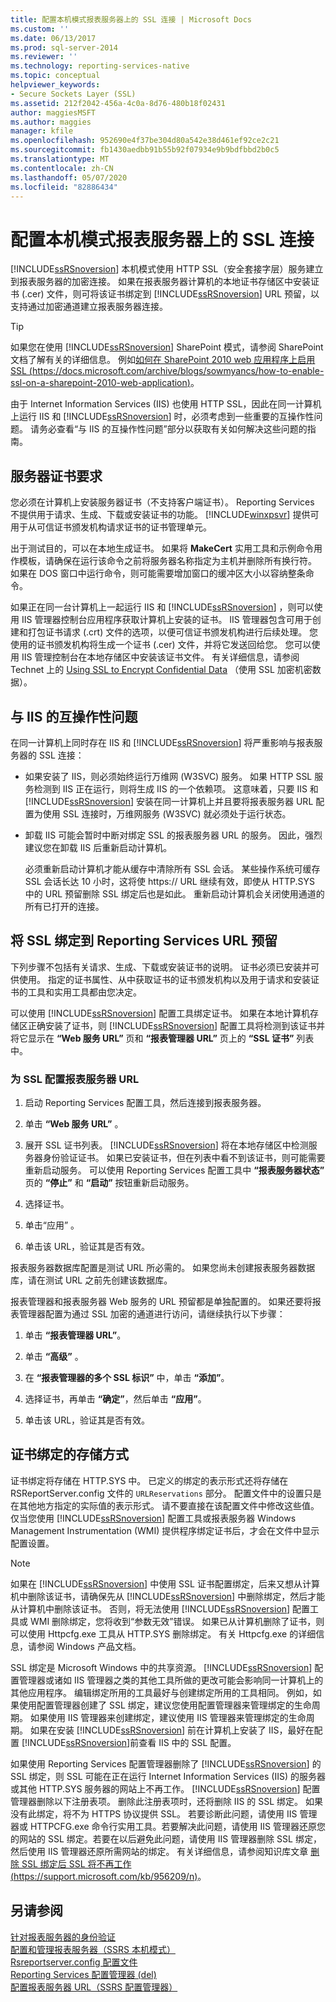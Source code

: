 ```yaml
---
title: 配置本机模式报表服务器上的 SSL 连接 | Microsoft Docs
ms.custom: ''
ms.date: 06/13/2017
ms.prod: sql-server-2014
ms.reviewer: ''
ms.technology: reporting-services-native
ms.topic: conceptual
helpviewer_keywords:
- Secure Sockets Layer (SSL)
ms.assetid: 212f2042-456a-4c0a-8d76-480b18f02431
author: maggiesMSFT
ms.author: maggies
manager: kfile
ms.openlocfilehash: 952690e4f37be304d80a542e38d461ef92ce2c21
ms.sourcegitcommit: fb1430aedbb91b55b92f07934e9b9bdfbbd2b0c5
ms.translationtype: MT
ms.contentlocale: zh-CN
ms.lasthandoff: 05/07/2020
ms.locfileid: "82886434"
---
```

# <a name="configure-ssl-connections-on-a-native-mode-report-server"></a>配置本机模式报表服务器上的 SSL 连接
  [!INCLUDE[ssRSnoversion](../../includes/ssrsnoversion-md.md)] 本机模式使用 HTTP SSL（安全套接字层）服务建立到报表服务器的加密连接。 如果在报表服务器计算机的本地证书存储区中安装证书 (.cer) 文件，则可将该证书绑定到 [!INCLUDE[ssRSnoversion](../../includes/ssrsnoversion-md.md)] URL 预留，以支持通过加密通道建立报表服务器连接。  
  
> [!TIP]  
>  如果您在使用 [!INCLUDE[ssRSnoversion](../../includes/ssrsnoversion-md.md)] SharePoint 模式，请参阅 SharePoint 文档了解有关的详细信息。 例如[如何在 SharePoint 2010 web 应用程序上启用 SSL (https://docs.microsoft.com/archive/blogs/sowmyancs/how-to-enable-ssl-on-a-sharepoint-2010-web-application)](https://docs.microsoft.com/archive/blogs/sowmyancs/how-to-enable-ssl-on-a-sharepoint-2010-web-application)。  
  
 由于 Internet Information Services (IIS) 也使用 HTTP SSL，因此在同一计算机上运行 IIS 和 [!INCLUDE[ssRSnoversion](../../includes/ssrsnoversion-md.md)] 时，必须考虑到一些重要的互操作性问题。 请务必查看“与 IIS 的互操作性问题”部分以获取有关如何解决这些问题的指南。  
  
## <a name="server-certificate-requirements"></a>服务器证书要求  
 您必须在计算机上安装服务器证书（不支持客户端证书）。 Reporting Services 不提供用于请求、生成、下载或安装证书的功能。 [!INCLUDE[winxpsvr](../../includes/winxpsvr-md.md)] 提供可用于从可信证书颁发机构请求证书的证书管理单元。  
  
 出于测试目的，可以在本地生成证书。 如果将 **MakeCert** 实用工具和示例命令用作模板，请确保在运行该命令之前将服务器名称指定为主机并删除所有换行符。 如果在 DOS 窗口中运行命令，则可能需要增加窗口的缓冲区大小以容纳整条命令。  
  
 如果正在同一台计算机上一起运行 IIS 和 [!INCLUDE[ssRSnoversion](../../includes/ssrsnoversion-md.md)] ，则可以使用 IIS 管理器控制台应用程序获取计算机上安装的证书。 IIS 管理器包含可用于创建和打包证书请求 (.crt) 文件的选项，以便可信证书颁发机构进行后续处理。 您使用的证书颁发机构将生成一个证书 (.cer) 文件，并将它发送回给您。 您可以使用 IIS 管理控制台在本地存储区中安装该证书文件。 有关详细信息，请参阅 Technet 上的 [Using SSL to Encrypt Confidential Data](https://go.microsoft.com/fwlink/?LinkId=71123) （使用 SSL 加密机密数据）。  
  
## <a name="interoperability-issues-with-iis"></a>与 IIS 的互操作性问题  
 在同一计算机上同时存在 IIS 和 [!INCLUDE[ssRSnoversion](../../includes/ssrsnoversion-md.md)] 将严重影响与报表服务器的 SSL 连接：  
  
-   如果安装了 IIS，则必须始终运行万维网 (W3SVC) 服务。 如果 HTTP SSL 服务检测到 IIS 正在运行，则将生成 IIS 的一个依赖项。 这意味着，只要 IIS 和 [!INCLUDE[ssRSnoversion](../../includes/ssrsnoversion-md.md)] 安装在同一计算机上并且要将报表服务器 URL 配置为使用 SSL 连接时，万维网服务 (W3SVC) 就必须处于运行状态。  
  
-   卸载 IIS 可能会暂时中断对绑定 SSL 的报表服务器 URL 的服务。 因此，强烈建议您在卸载 IIS 后重新启动计算机。  
  
     必须重新启动计算机才能从缓存中清除所有 SSL 会话。 某些操作系统可缓存 SSL 会话长达 10 小时，这将使 https:// URL 继续有效，即使从 HTTP.SYS 中的 URL 预留删除 SSL 绑定后也是如此。 重新启动计算机会关闭使用通道的所有已打开的连接。  
  
## <a name="bind-ssl-to-a-reporting-services-url-reservation"></a>将 SSL 绑定到 Reporting Services URL 预留  
 下列步骤不包括有关请求、生成、下载或安装证书的说明。 证书必须已安装并可供使用。 指定的证书属性、从中获取证书的证书颁发机构以及用于请求和安装证书的工具和实用工具都由您决定。  
  
 可以使用 [!INCLUDE[ssRSnoversion](../../includes/ssrsnoversion-md.md)] 配置工具绑定证书。 如果在本地计算机存储区正确安装了证书，则 [!INCLUDE[ssRSnoversion](../../includes/ssrsnoversion-md.md)] 配置工具将检测到该证书并将它显示在 **“Web 服务 URL”** 页和 **“报表管理器 URL”** 页上的 **“SSL 证书”** 列表中。  
  
### <a name="to-configure-a-report-server-url-for-ssl"></a>为 SSL 配置报表服务器 URL  
  
1.  启动 Reporting Services 配置工具，然后连接到报表服务器。  
  
2.  单击 **“Web 服务 URL”** 。  
  
3.  展开 SSL 证书列表。 [!INCLUDE[ssRSnoversion](../../includes/ssrsnoversion-md.md)] 将在本地存储区中检测服务器身份验证证书。 如果已安装证书，但在列表中看不到该证书，则可能需要重新启动服务。 可以使用 Reporting Services 配置工具中 **“报表服务器状态”** 页的 **“停止”** 和 **“启动”** 按钮重新启动服务。  
  
4.  选择证书。  
  
5.  单击“应用”  。  
  
6.  单击该 URL，验证其是否有效。  
  
 报表服务器数据库配置是测试 URL 所必需的。 如果您尚未创建报表服务器数据库，请在测试 URL 之前先创建该数据库。  
  
 报表管理器和报表服务器 Web 服务的 URL 预留都是单独配置的。 如果还要将报表管理器配置为通过 SSL 加密的通道进行访问，请继续执行以下步骤：  
  
1.  单击 **“报表管理器 URL”**。  
  
2.  单击 **“高级”** 。  
  
3.  在 **“报表管理器的多个 SSL 标识”** 中，单击 **“添加”**。  
  
4.  选择证书，再单击 **“确定”**，然后单击 **“应用”**。  
  
5.  单击该 URL，验证其是否有效。  
  
## <a name="how-certificate-bindings-are-stored"></a>证书绑定的存储方式  
 证书绑定将存储在 HTTP.SYS 中。 已定义的绑定的表示形式还将存储在 RSReportServer.config 文件的 `URLReservations` 部分。 配置文件中的设置只是在其他地方指定的实际值的表示形式。 请不要直接在该配置文件中修改这些值。 仅当您使用 [!INCLUDE[ssRSnoversion](../../includes/ssrsnoversion-md.md)] 配置工具或报表服务器 Windows Management Instrumentation (WMI) 提供程序绑定证书后，才会在文件中显示配置设置。  
  
> [!NOTE]  
>  如果在 [!INCLUDE[ssRSnoversion](../../includes/ssrsnoversion-md.md)] 中使用 SSL 证书配置绑定，后来又想从计算机中删除该证书，请确保先从 [!INCLUDE[ssRSnoversion](../../includes/ssrsnoversion-md.md)] 中删除绑定，然后才能从计算机中删除该证书。 否则，将无法使用 [!INCLUDE[ssRSnoversion](../../includes/ssrsnoversion-md.md)] 配置工具或 WMI 删除绑定，您将收到“参数无效”错误。 如果已从计算机删除了证书，则可以使用 Httpcfg.exe 工具从 HTTP.SYS 删除绑定。 有关 Httpcfg.exe 的详细信息，请参阅 Windows 产品文档。  
  
 SSL 绑定是 Microsoft Windows 中的共享资源。 [!INCLUDE[ssRSnoversion](../../includes/ssrsnoversion-md.md)] 配置管理器或诸如 IIS 管理器之类的其他工具所做的更改可能会影响同一计算机上的其他应用程序。 编辑绑定所用的工具最好与创建绑定所用的工具相同。  例如，如果使用配置管理器创建了 SSL 绑定，建议您使用配置管理器来管理绑定的生命周期。 如果使用 IIS 管理器来创建绑定，建议使用 IIS 管理器来管理绑定的生命周期。 如果在安装 [!INCLUDE[ssRSnoversion](../../includes/ssrsnoversion-md.md)] 前在计算机上安装了 IIS，最好在配置 [!INCLUDE[ssRSnoversion](../../includes/ssrsnoversion-md.md)]前查看 IIS 中的 SSL 配置。  
  
 如果使用 Reporting Services 配置管理器删除了 [!INCLUDE[ssRSnoversion](../../includes/ssrsnoversion-md.md)] 的 SSL 绑定，则 SSL 可能在正在运行 Internet Information Services (IIS) 的服务器或其他 HTTP.SYS 服务器的网站上不再工作。 [!INCLUDE[ssRSnoversion](../../includes/ssrsnoversion-md.md)] 配置管理器删除以下注册表项。 删除此注册表项时，还将删除 IIS 的 SSL 绑定。 如果没有此绑定，将不为 HTTPS 协议提供 SSL。 若要诊断此问题，请使用 IIS 管理器或 HTTPCFG.exe 命令行实用工具。若要解决此问题，请使用 IIS 管理器还原您的网站的 SSL 绑定。若要在以后避免此问题，请使用 IIS 管理器删除 SSL 绑定，然后使用 IIS 管理器还原所需网站的绑定。 有关详细信息，请参阅知识库文章 [删除 SSL 绑定后 SSL 将不再工作 (https://support.microsoft.com/kb/956209/n)](https://support.microsoft.com/kb/956209/n)。  
  
## <a name="see-also"></a>另请参阅  
 [针对报表服务器的身份验证](authentication-with-the-report-server.md)   
 [配置和管理报表服务器（SSRS 本机模式）](../report-server/configure-and-administer-a-report-server-ssrs-native-mode.md)   
 [Rsreportserver.config 配置文件](../report-server/rsreportserver-config-configuration-file.md)   
 [Reporting Services 配置管理器 &#40;del&#41;](../../sql-server/install/reporting-services-configuration-manager-native-mode.md)   
 [配置报表服务器 URL（SSRS 配置管理器）](../install-windows/configure-report-server-urls-ssrs-configuration-manager.md)  
  
  
